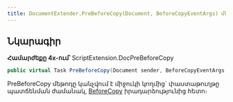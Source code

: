 ```yaml
---
title: DocumentExtender.PreBeforeCopy(Document, BeforeCopyEventArgs) մեթոդ
---
```


## Նկարագիր

**Համարժեքը 4x-ում՝** ScriptExtension.DocPreBeforeCopy

```c#
public virtual Task PreBeforeCopy(Document sender, BeforeCopyEventArgs args)
```

PreBeforeCopy մեթոդը կանչվում է միջուկի կողմից` փաստաթուղթը պատճենման ժամանակ, [BeforeCopy](https://armsoft.github.io/as4x-docs/HTM/ProgrGuide/ScriptProcs/BeforeCopy.html) իրադարձությունից հետո։ 

